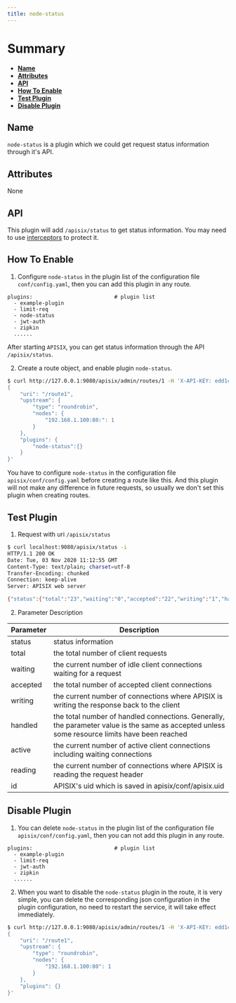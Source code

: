 ```yaml
---
title: node-status
---
```


<!--
#
# Licensed to the Apache Software Foundation (ASF) under one or more
# contributor license agreements.  See the NOTICE file distributed with
# this work for additional information regarding copyright ownership.
# The ASF licenses this file to You under the Apache License, Version 2.0
# (the "License"); you may not use this file except in compliance with
# the License.  You may obtain a copy of the License at
#
#     http://www.apache.org/licenses/LICENSE-2.0
#
# Unless required by applicable law or agreed to in writing, software
# distributed under the License is distributed on an "AS IS" BASIS,
# WITHOUT WARRANTIES OR CONDITIONS OF ANY KIND, either express or implied.
# See the License for the specific language governing permissions and
# limitations under the License.
#
-->

# Summary

- [**Name**](#name)
- [**Attributes**](#attributes)
- [**API**](#api)
- [**How To Enable**](#how-to-enable)
- [**Test Plugin**](#test-plugin)
- [**Disable Plugin**](#disable-plugin)

## Name

`node-status` is a plugin which we could get request status information through it's API.

## Attributes

None

## API

This plugin will add `/apisix/status` to get status information.
You may need to use [interceptors](../plugin-interceptors.md) to protect it.

## How To Enable

1. Configure `node-status` in the plugin list of the configuration file `conf/config.yaml`,
then you can add this plugin in any route.

```
plugins:                          # plugin list
  - example-plugin
  - limit-req
  - node-status
  - jwt-auth
  - zipkin
  ......
```

After starting `APISIX`, you can get status information through the API `/apisix/status`.

2. Create a route object, and enable plugin `node-status`.

```sh
$ curl http://127.0.0.1:9080/apisix/admin/routes/1 -H 'X-API-KEY: edd1c9f034335f136f87ad84b625c8f1' -X PUT -i -d '
{
    "uri": "/route1",
    "upstream": {
        "type": "roundrobin",
        "nodes": {
            "192.168.1.100:80:": 1
        }
    },
    "plugins": {
        "node-status":{}
    }
}'
```

You have to configure `node-status` in the configuration file `apisix/conf/config.yaml` before creating a route like this.
And this plugin will not make any difference in future requests, so usually we don't set this plugin when creating routes.

## Test Plugin

1. Request with uri `/apisix/status`

```sh
$ curl localhost:9080/apisix/status -i
HTTP/1.1 200 OK
Date: Tue, 03 Nov 2020 11:12:55 GMT
Content-Type: text/plain; charset=utf-8
Transfer-Encoding: chunked
Connection: keep-alive
Server: APISIX web server

{"status":{"total":"23","waiting":"0","accepted":"22","writing":"1","handled":"22","active":"1","reading":"0"},"id":"6790a064-8f61-44ba-a6d3-5df42f2b1bb3"}
```

2. Parameter Description

| Parameter    | Description                                        |
| ------------ | -------------------------------------------- |
| status       | status information                                     |
| total        | the total number of client requests                               |
| waiting      | the current number of idle client connections waiting for a request               |
| accepted     | the total number of accepted client connections                         |
| writing      | the current number of connections where APISIX is writing the response back to the client               |
| handled      | the total number of handled connections. Generally, the parameter value is the same as accepted unless some resource limits have been reached          |
| active       | the current number of active client connections including waiting connections                       |
| reading      | the current number of connections where APISIX is reading the request header                   |
| id           | APISIX's uid which is saved in apisix/conf/apisix.uid  |

## Disable Plugin

1. You can delete `node-status` in the plugin list of the configuration file `apisix/conf/config.yaml`,
then you can not add this plugin in any route.

```
plugins:                          # plugin list
  - example-plugin
  - limit-req
  - jwt-auth
  - zipkin
  ......
```

2. When you want to disable the `node-status` plugin in the route, it is very simple,
you can delete the corresponding json configuration in the plugin configuration,
no need to restart the service, it will take effect immediately.

```sh
$ curl http://127.0.0.1:9080/apisix/admin/routes/1 -H 'X-API-KEY: edd1c9f034335f136f87ad84b625c8f1' -X PUT -i -d '
{
    "uri": "/route1",
    "upstream": {
        "type": "roundrobin",
        "nodes": {
            "192.168.1.100:80": 1
        }
    },
    "plugins": {}
}'
```
